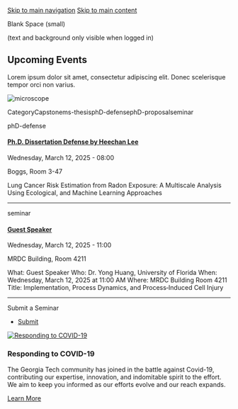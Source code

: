 [Skip to main navigation](https://me.gatech.edu/events/day/20250312#main-navigation) [Skip to main content](https://me.gatech.edu/events/day/20250312#main-content)

Blank Space (small)

(text and background only visible when logged in)

## Upcoming Events

Lorem ipsum dolor sit amet, consectetur adipiscing elit. Donec scelerisque tempor orci non varius.

![microscope](https://me.gatech.edu/sites/default/files/2021-03/michael-longmire-L9EV3OogLh0-unsplash2_0.jpeg)

CategoryCapstonems-thesisphD-defensephD-proposalseminar

phD-defense

#### [Ph.D. Dissertation Defense by Heechan Lee](https://me.gatech.edu/event/phd-dissertation-defense-heechan-lee)

Wednesday, March 12, 2025 - 08:00

Boggs, Room 3-47

Lung Cancer Risk Estimation from Radon Exposure: A Multiscale Analysis Using Ecological, and Machine Learning Approaches

* * *

seminar

#### [Guest Speaker](http://www2.me.gatech.edu/www/calendar/view_seminar.asp?speaker=Yong%20Huang&startDate=3/12/2025&startTime=11:00%20AM)

Wednesday, March 12, 2025 - 11:00

MRDC Building, Room 4211

What: Guest Speaker Who: Dr. Yong Huang, University of Florida When: Wednesday, March 12, 2025 at 11:00 AM Where: MRDC Building Room 4211 Title: Implementation, Process Dynamics, and Process‐Induced Cell Injury

* * *

Submit a Seminar

- [Submit](https://me.gatech.edu/submit-your-seminar)

[![Responding to COVID-19](https://me.gatech.edu/sites/default/files/2021-03/dylan-ferreira-HJmxky8Fvmo-unsplash%402x_1.png)](http://www.google.ca/)

### Responding to COVID-19

The Georgia Tech community has joined in the battle against Covid-19, contributing our expertise, innovation, and indomitable spirit to the effort. We aim to keep you informed as our efforts evolve and our reach expands.

[Learn More](http://www.google.ca/)
